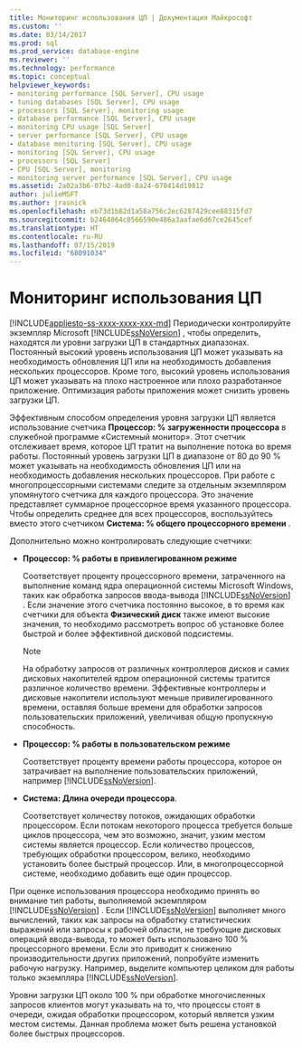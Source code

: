 ```yaml
---
title: Мониторинг использования ЦП | Документация Майкрософт
ms.custom: ''
ms.date: 03/14/2017
ms.prod: sql
ms.prod_service: database-engine
ms.reviewer: ''
ms.technology: performance
ms.topic: conceptual
helpviewer_keywords:
- monitoring performance [SQL Server], CPU usage
- tuning databases [SQL Server], CPU usage
- processors [SQL Server], monitoring usage
- database performance [SQL Server], CPU usage
- monitoring CPU usage [SQL Server]
- server performance [SQL Server], CPU usage
- database monitoring [SQL Server], CPU usage
- monitoring [SQL Server], CPU usage
- processors [SQL Server]
- CPU [SQL Server], monitoring
- monitoring server performance [SQL Server], CPU usage
ms.assetid: 2a02a3b6-07b2-4ad0-8a24-670414d19812
author: julieMSFT
ms.author: jrasnick
ms.openlocfilehash: eb73d1b82d1a58a756c2ec6287429cee88315fd7
ms.sourcegitcommit: b2464064c0566590e486a3aafae6d67ce2645cef
ms.translationtype: HT
ms.contentlocale: ru-RU
ms.lasthandoff: 07/15/2019
ms.locfileid: "68091034"
---
```

# <a name="monitor-cpu-usage"></a>Мониторинг использования ЦП
[!INCLUDE[appliesto-ss-xxxx-xxxx-xxx-md](../../includes/appliesto-ss-xxxx-xxxx-xxx-md.md)]
  Периодически контролируйте экземпляр Microsoft [!INCLUDE[ssNoVersion](../../includes/ssnoversion-md.md)] , чтобы определить, находятся ли уровни загрузки ЦП в стандартных диапазонах. Постоянный высокий уровень использования ЦП может указывать на необходимость обновления ЦП или на необходимость добавления нескольких процессоров. Кроме того, высокий уровень использования ЦП может указывать на плохо настроенное или плохо разработанное приложение. Оптимизация работы приложения может снизить уровень загрузки ЦП.  
  
 Эффективным способом определения уровня загрузки ЦП является использование счетчика **Процессор: % загруженности процессора** в служебной программе «Системный монитор». Этот счетчик отслеживает время, которое ЦП тратит на выполнение потока во время работы. Постоянный уровень загрузки ЦП в диапазоне от 80 до 90 % может указывать на необходимость обновления ЦП или на необходимость добавления нескольких процессоров. При работе с многопроцессорными системами следите за отдельным экземпляром упомянутого счетчика для каждого процессора. Это значение представляет суммарное процессорное время указанного процессора. Чтобы определить среднее для всех процессоров, воспользуйтесь вместо этого счетчиком **Система: % общего процессорного времени** .  
  
 Дополнительно можно контролировать следующие счетчики:  
  
-   **Процессор: % работы в привилегированном режиме**  
  
     Соответствует проценту процессорного времени, затраченного на выполнение команд ядра операционной системы Microsoft Windows, таких как обработка запросов ввода-вывода [!INCLUDE[ssNoVersion](../../includes/ssnoversion-md.md)] . Если значение этого счетчика постоянно высокое, в то время как счетчики для объекта **Физический диск** также имеют высокие значения, то необходимо рассмотреть вопрос об установке более быстрой и более эффективной дисковой подсистемы.  
  
    > [!NOTE]  
    >  На обработку запросов от различных контроллеров дисков и самих дисковых накопителей ядром операционной системы тратится различное количество времени. Эффективные контроллеры и дисковые накопители используют меньше привилегированного времени, оставляя больше времени для обработки запросов пользовательских приложений, увеличивая общую пропускную способность.  
  
-   **Процессор: % работы в пользовательском режиме**  
  
     Соответствует проценту времени работы процессора, которое он затрачивает на выполнение пользовательских приложений, например [!INCLUDE[ssNoVersion](../../includes/ssnoversion-md.md)].  
  
-   **Система: Длина очереди процессора**.  
  
     Соответствует количеству потоков, ожидающих обработки процессором. Если потокам некоторого процесса требуется больше циклов процессора, чем это возможно, значит, узким местом системы является процессор. Если количество процессов, требующих обработки процессором, велико, необходимо установить более быстрый процессор. Или, в многопроцессорной системе, необходимо добавить еще один процессор.  
  
 При оценке использования процессора необходимо принять во внимание тип работы, выполняемой экземпляром [!INCLUDE[ssNoVersion](../../includes/ssnoversion-md.md)] . Если [!INCLUDE[ssNoVersion](../../includes/ssnoversion-md.md)] выполняет много вычислений, таких как запросы на обработку статистических выражений или запросы к рабочей области, не требующие дисковых операций ввода-вывода, то может быть использовано 100 % процессорного времени. Если это приводит к снижению производительности других приложений, попробуйте изменить рабочую нагрузку. Например, выделите компьютер целиком для работы только экземпляра [!INCLUDE[ssNoVersion](../../includes/ssnoversion-md.md)].  
  
 Уровни загрузки ЦП около 100 % при обработке многочисленных запросов клиентов могут указывать на то, что процессы стоят в очереди, ожидая обработки процессором, который является узким местом системы. Данная проблема может быть решена установкой более быстрых процессоров.  
  
  
